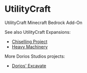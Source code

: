 # UtilityCraft
UtilityCraft Minecraft Bedrock Add-On

See also UtilityCraft Expansions:

- [Chiselling Project](https://github.com/Kauziin/UC-Extra-Content/tree/main/Chiseling%20Project)
- [Heavy Machinery](#)

More Dorios Studios projects:

- [Dorios' Excavate](#)
